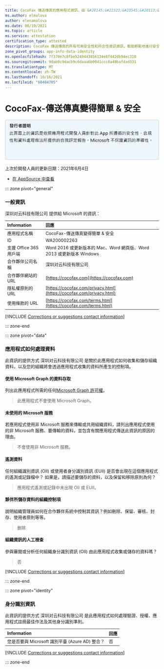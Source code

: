 ```yaml
---
title: CocoFax 傳送傳真的應用程式資訊，由 &#28145;&#22323;&#23545;&#20113;&#31185;&#25216;&#26377;&#38480;&#20844;&#21496; 輕鬆地進行 &amp; 安全性
ms.author: elmalova
author: elenamalova
ms.date: 08/19/2021
ms.topic: article
ms.service: attestation
certification_type: attested
description: CocoFax 傳送傳真的所有可用安全性和符合性資訊資訊，都能輕鬆地進行安全性 &amp; ，其資料處理原則，其 Microsoft Cloud App Security 應用程式目錄資訊，以及 CSA 星型登錄中的安全性/符合性資訊。
zone_pivot_groups: app-info-data-identity
ms.openlocfilehash: 7f370e7c8fbe5249443856134e8f442db94ec310
ms.sourcegitcommit: 9dab9c9dacb9c6daaa6b0041ccc8a49bafdad331
ms.translationtype: MT
ms.contentlocale: zh-TW
ms.lasthandoff: 10/16/2021
ms.locfileid: "60404705"
---
```

# <a name="cocofax---sending-fax-made-easy-amp-secure"></a>CocoFax-傳送傳真變得簡單 &amp; 安全

<p></p>
<img alt="Publisher Attestation: The information on this page is based on a self-assessment report provided by the app developer on the security, compliance, and data handling practices followed by this app. Microsoft makes no guarantees regarding the accuracy of the information." src="../media/attested.png" width="650" />
<p>上次於開發人員的更新日期：2021年6月4日</p>

* <a href="https://appsource.microsoft.com/product/office/WA200002263" target="_blank">在 AppSource 中查看</a>

::: zone pivot="general"

### <a name="general-information"></a>一般資訊

 &#28145;&#22323;&#23545;&#20113;&#31185;&#25216;&#26377;&#38480;&#20844;&#21496; 提供給 Microsoft 的資訊：

| **Information** | **回應** |
|:----------------|:-------------|
| 應用程式名稱 | CocoFax-傳送傳真變得簡單 &amp; 安全 |
| ID | WA200002263 |
| 支援 Office 365 用戶端 | Word 2016 或更新版本的 Mac、Word 網頁版、Word 2013 或更新版本 Windows |
| 合作夥伴公司名稱 | &#28145;&#22323;&#23545;&#20113;&#31185;&#25216;&#26377;&#38480;&#20844;&#21496; |
| 合作夥伴網站的 URL | [https://cocofax.com](https://cocofax.com) |
| 隱私權原則的 URL | [https://cocofax.com/privacy.html](https://cocofax.com/privacy.html) |
| 使用條款的 URL | [https://cocofax.com/terms.html](https://cocofax.com/terms.html) |

 [!INCLUDE [Corrections or suggestions contact information](../includes/corrections-or-suggestions.md)]

::: zone-end

::: zone pivot="data"

### <a name="how-the-app-handles-data"></a>應用程式如何處理資料

此資訊的提供方式 &#28145;&#22323;&#23545;&#20113;&#31185;&#25216;&#26377;&#38480;&#20844;&#21496; 是關於此應用程式如何收集和儲存組織資料，以及您的組織將會透過應用程式收集的資料所產生的控制項。

#### <a name="data-access-using-microsoft-graph"></a>使用 Microsoft Graph 的資料存取

列出此應用程式所需的任何[Microsoft Graph 許可權](https://docs.microsoft.com/graph/permissions-reference)。

>此應用程式不會使用 Microsoft Graph。


#### <a name="non-microsoft-services-used"></a>未使用的 Microsoft 服務

若應用程式使用非 Microsoft 服務來傳輸或共用組織資料，請列出應用程式使用的非 Microsoft 服務、要傳輸的資料，並包含有關應用程式傳送此資訊的原因的理由。

>不會使用非 Microsoft 服務。



#### <a name="telemetry-data"></a>遙測資料

任何組織識別資訊 (OII) 或使用者身分識別資訊 (EUII) 是否會出現在這個應用程式的遙測或記錄檔中？ 如果是，請描述要儲存的資料，以及保留和移除原則為何？

>應用程式遙測或記錄中未出現 OII 或 EUII。

#### <a name="organizational-controls-for-data-stored-by-partner"></a>夥伴所儲存資料的組織控制項

說明組織管理員如何在合作夥伴系統中控制其資訊？例如刪除、保留、審核、封存、使用者原則等等。

>&#21024;&#38500;

#### <a name="human-review-of-organizational-information"></a>組織資訊的人工檢查

參與審閱或分析任何組織身分識別資訊 (OII) 由此應用程式收集或儲存的資料嗎？

>否

[!INCLUDE [Corrections or suggestions contact information](../includes/corrections-or-suggestions.md)]

::: zone-end


::: zone pivot="identity"

### <a name="identity-information"></a>身分識別資訊

此資訊的提供方式 &#28145;&#22323;&#23545;&#20113;&#31185;&#25216;&#26377;&#38480;&#20844;&#21496; 是此應用程式如何處理驗證、授權、應用程式註冊最佳作法及其他身分識別準則。

| **Information** | **回應** |
|:----------------|:-------------|
| 您是否要與 Microsoft 識別平臺 (Azure AD) 整合？  | 否 |

[!INCLUDE [Corrections or suggestions contact information](../includes/corrections-or-suggestions.md)]

::: zone-end

